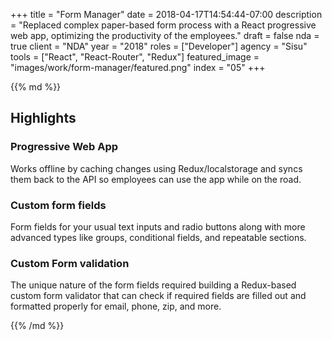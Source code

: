 +++
title = "Form Manager"
date = 2018-04-17T14:54:44-07:00
description = "Replaced complex paper-based form process with a React progressive web app, optimizing the productivity of the employees."
draft = false
nda = true
client = "NDA"
year = "2018"
roles = ["Developer"]
agency = "Sisu"
tools = ["React", "React-Router", "Redux"]
featured_image = "images/work/form-manager/featured.png"
index = "05"
+++

<div class="article__column markdown">
{{% md %}}

## Highlights

### Progressive Web App

Works offline by caching changes using Redux/localstorage and syncs them back to the API so employees can use the app while on the road.

### Custom form fields

Form fields for your usual text inputs and radio buttons along with more advanced types like groups, conditional fields, and repeatable sections.

### Custom Form validation

The unique nature of the form fields required building a Redux-based custom form validator that can check if required fields are filled out and formatted properly for email, phone, zip, and more.


{{% /md %}}
</div>
